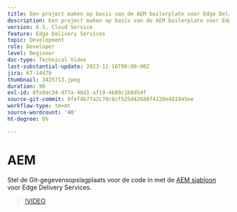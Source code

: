 ```yaml
---
title: Een project maken op basis van de AEM boilerplate voor Edge Delivery Services
description: Een project maken op basis van de AEM boilerplate voor Edge Delivery Services
version: 6.5, Cloud Service
feature: Edge Delivery Services
topic: Development
role: Developer
level: Beginner
doc-type: Technical Video
last-substantial-update: 2023-11-16T00:00:00Z
jira: KT-14479
thumbnail: 3425713.jpeg
duration: 90
exl-id: 8fa9ac34-d77a-46d1-af19-4b89c1b8d54f
source-git-commit: 9fef4b77a2c70c8cf525d42686f4120e481945ee
workflow-type: tm+mt
source-wordcount: '40'
ht-degree: 0%

---
```


# AEM

Stel de Git-gegevensopslagplaats voor de code in met de [AEM sjabloon](https://github.com/adobe/aem-boilerplate) voor Edge Delivery Services.

>[!VIDEO](https://video.tv.adobe.com/v/3425713/?learn=on)
